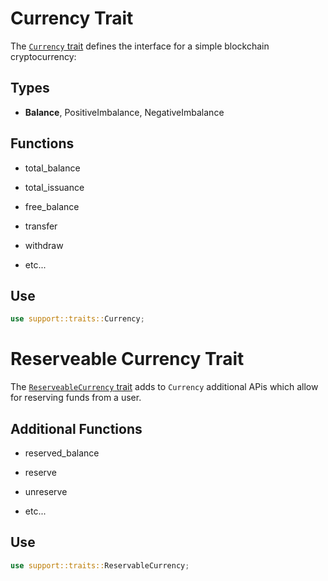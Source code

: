 # Currency Trait

The [`Currency` trait](https://substrate.dev/rustdocs/master/srml_support/traits/trait.Currency.html) defines the interface for a simple blockchain cryptocurrency:

## Types

* **Balance**, PositiveImbalance, NegativeImbalance

## Functions

* total_balance

* total_issuance

* free_balance

* transfer

* withdraw

* etc...

## Use

```rust
use support::traits::Currency;
```

<!-- slide:break -->

# Reserveable Currency Trait

The [`ReserveableCurrency` trait](https://substrate.dev/rustdocs/master/srml_support/traits/trait.ReservableCurrency.html) adds to `Currency` additional APis which allow for reserving funds from a user.

## Additional Functions

* reserved_balance

* reserve

* unreserve

* etc...

## Use

```rust
use support::traits::ReservableCurrency;
```
